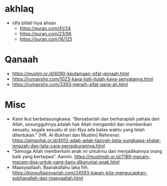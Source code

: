 # akhlaq

* idfa billati hiya ahsan 
  * https://quran.com/41/34
  * https://quran.com/23/96
  * https://quran.com/16/125

# Qanaah
* https://muslim.or.id/6090-keutamaan-sifat-qonaah.html
* https://rumaysho.com/1023-kaya-hati-itulah-kaya-senyatanya.html
* https://rumaysho.com/3393-meraih-sifat-qana-ah.html

# Misc
* Kami ikut berbelasungkawa.
“Bersabarlah dan berharaplah pahala dari Allah, sesungguhnya adalah hak Allah mengambil dan memberikan sesuatu, segala sesuatu di sisi-Nya ada batas waktu yang telah ditentukan.” [HR. Al-Bukhari dan Muslim]
Referensi: https://almanhaj.or.id/4012-adab-adab-taziyah-bela-sungkawa-shalat-jenazah-dan-tata-cara-penguburannya.html
* “Semoga Allah memberkahi anak ini untukmu dan menjadikannya orang baik yang bertaqwa”. Aamiin.
https://muslimah.or.id/7189-macam-macam-doa-untuk-yang-baru-dikaruniai-anak.html
* Maasyaallaah, Baarakallahu laka fiih.
https://konsultasisyariah.com/24593-kapan-kita-mengucapkan-subhanallah-dan-masyaallah.html
